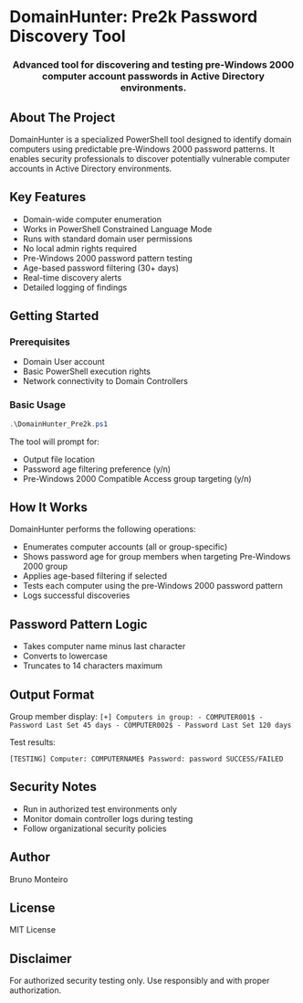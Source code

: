 # DomainHunter: Pre2k Password Discovery Tool

<p align="center">
  <h3 align="center">Advanced tool for discovering and testing pre-Windows 2000 computer account passwords in Active Directory environments.</h3>
</p>

## About The Project
DomainHunter is a specialized PowerShell tool designed to identify domain computers using predictable pre-Windows 2000 password patterns. It enables security professionals to discover potentially vulnerable computer accounts in Active Directory environments.

## Key Features
- Domain-wide computer enumeration
- Works in PowerShell Constrained Language Mode
- Runs with standard domain user permissions
- No local admin rights required
- Pre-Windows 2000 password pattern testing
- Age-based password filtering (30+ days)
- Real-time discovery alerts
- Detailed logging of findings

## Getting Started

### Prerequisites
- Domain User account
- Basic PowerShell execution rights
- Network connectivity to Domain Controllers


### Basic Usage
```powershell
.\DomainHunter_Pre2k.ps1
```

The tool will prompt for:
- Output file location
- Password age filtering preference (y/n)
- Pre-Windows 2000 Compatible Access group targeting (y/n)

## How It Works

DomainHunter performs the following operations:
- Enumerates computer accounts (all or group-specific)
- Shows password age for group members when targeting Pre-Windows 2000 group
- Applies age-based filtering if selected
- Tests each computer using the pre-Windows 2000 password pattern
- Logs successful discoveries

## Password Pattern Logic
- Takes computer name minus last character
- Converts to lowercase
- Truncates to 14 characters maximum

## Output Format

Group member display:
`[+] Computers in group:
    - COMPUTER001$ - Password Last Set 45 days
    - COMPUTER002$ - Password Last Set 120 days`


Test results:

`[TESTING] Computer: COMPUTERNAME$ Password: password SUCCESS/FAILED`

## Security Notes
- Run in authorized test environments only
- Monitor domain controller logs during testing
- Follow organizational security policies

## Author
Bruno Monteiro

## License
MIT License

## Disclaimer
For authorized security testing only. Use responsibly and with proper authorization.
